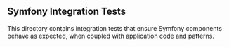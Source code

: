 Symfony Integration Tests
-------------------------

This directory contains integration tests that ensure Symfony components behave as expected, when coupled with application code and patterns.